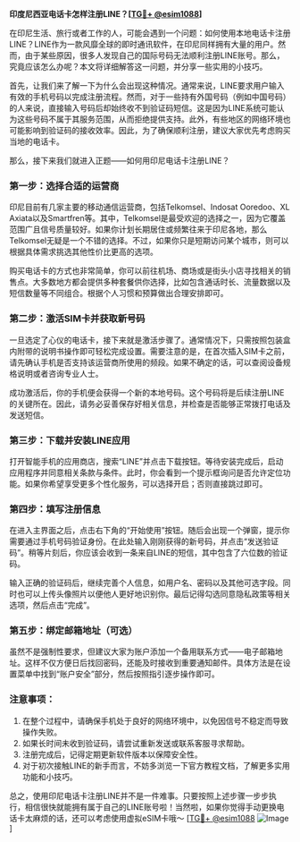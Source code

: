 **印度尼西亚电话卡怎样注册LINE？[[TG💪+ @esim1088](https://t.me/s/esim1088)]**

在印尼生活、旅行或者工作的人，可能会遇到一个问题：如何使用本地电话卡注册LINE？LINE作为一款风靡全球的即时通讯软件，在印尼同样拥有大量的用户。然而，由于某些原因，很多人发现自己的国际号码无法顺利注册LINE账号。那么，究竟应该怎么办呢？本文将详细解答这一问题，并分享一些实用的小技巧。

首先，让我们来了解一下为什么会出现这种情况。通常来说，LINE要求用户输入有效的手机号码以完成注册流程。然而，对于一些持有外国号码（例如中国号码）的人来说，直接输入号码后却始终收不到验证码短信。这是因为LINE系统可能认为这些号码不属于其服务范围，从而拒绝提供支持。此外，有些地区的网络环境也可能影响到验证码的接收效率。因此，为了确保顺利注册，建议大家优先考虑购买当地的电话卡。

那么，接下来我们就进入正题——如何用印尼电话卡注册LINE？

### 第一步：选择合适的运营商
印尼目前有几家主要的移动通信运营商，包括Telkomsel、Indosat Ooredoo、XL Axiata以及Smartfren等。其中，Telkomsel是最受欢迎的选择之一，因为它覆盖范围广且信号质量较好。如果你计划长期居住或频繁往来于印尼各地，那么Telkomsel无疑是一个不错的选择。不过，如果你只是短期访问某个城市，则可以根据具体需求挑选其他性价比更高的选项。

购买电话卡的方式也非常简单，你可以前往机场、商场或是街头小店寻找相关的销售点。大多数地方都会提供多种套餐供你选择，比如包含通话时长、流量数据以及短信数量等不同组合。根据个人习惯和预算做出合理安排即可。

### 第二步：激活SIM卡并获取新号码
一旦选定了心仪的电话卡，接下来就是激活步骤了。通常情况下，只需按照包装盒内附带的说明书操作即可轻松完成设置。需要注意的是，在首次插入SIM卡之前，请先确认手机是否支持该运营商所使用的频段。如果不确定的话，可以查阅设备规格说明或者咨询专业人士。

成功激活后，你的手机便会获得一个新的本地号码。这个号码将是后续注册LINE的关键所在。因此，请务必妥善保存好相关信息，并检查是否能够正常拨打电话及发送短信。

### 第三步：下载并安装LINE应用
打开智能手机的应用商店，搜索“LINE”并点击下载按钮。等待安装完成后，启动应用程序并同意相关条款与条件。此时，你会看到一个提示框询问是否允许定位功能。如果你希望享受更多个性化服务，可以选择开启；否则直接跳过即可。

### 第四步：填写注册信息
在进入主界面之后，点击右下角的“开始使用”按钮。随后会出现一个弹窗，提示你需要通过手机号码验证身份。在此处输入刚刚获得的新号码，并点击“发送验证码”。稍等片刻后，你应该会收到一条来自LINE的短信，其中包含了六位数的验证码。

输入正确的验证码后，继续完善个人信息，如用户名、密码以及其他可选字段。同时也可以上传头像照片以便他人更好地识别你。最后记得勾选同意隐私政策等相关选项，然后点击“完成”。

### 第五步：绑定邮箱地址（可选）
虽然不是强制性要求，但建议大家为账户添加一个备用联系方式——电子邮箱地址。这样不仅方便日后找回密码，还能及时接收到重要通知邮件。具体方法是在设置菜单中找到“账户安全”部分，然后按照指引逐步操作即可。

### 注意事项：
1. 在整个过程中，请确保手机处于良好的网络环境中，以免因信号不稳定而导致操作失败。
2. 如果长时间未收到验证码，请尝试重新发送或联系客服寻求帮助。
3. 注册完成后，记得定期更新软件版本以保障安全性。
4. 对于初次接触LINE的新手而言，不妨多浏览一下官方教程文档，了解更多实用功能和小技巧。

总之，使用印尼电话卡注册LINE并不是一件难事。只要按照上述步骤一步步执行，相信很快就能拥有属于自己的LINE账号啦！当然啦，如果你觉得手动更换电话卡太麻烦的话，还可以考虑使用虚拟eSIM卡哦～ [[TG💪+ @esim1088](https://t.me/s/esim1088) ![Image](https://i.postimg.cc/4NQfJmqS/Snipaste-2025-05-13-00-14-12.png)]
